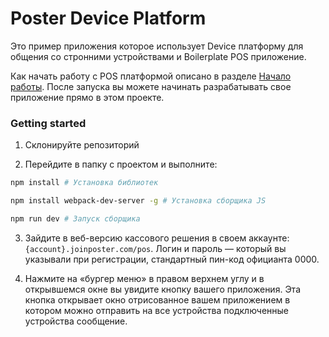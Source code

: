 # Poster Device Platform 

Это пример приложения которое использует Device платформу для общения со стронними устройствами и Boilerplate POS приложение.    

Как начать работу с POS платформой описано в разделе [Начало работы](https://github.com/joinposter/pos-platform-boilerplate#%D0%9D%D0%B0%D1%87%D0%B0%D0%BB%D0%BE-%D1%80%D0%B0%D0%B1%D0%BE%D1%82%D1%8B). После запуска вы можете начинать разрабатывать свое приложение прямо в этом проекте.


### Getting started 

1. Склонируйте репозиторий

2. Перейдите в папку с проектом и выполните: 

```bash
npm install # Установка библиотек

npm install webpack-dev-server -g # Установка сборщика JS

npm run dev # Запуск сборщика
```

3. Зайдите в веб-версию кассового решения в своем аккаунте: `{account}.joinposter.com/pos`. Логин и пароль — который вы указывали при регистрации, стандартный пин-код официанта 0000. 

4. Нажмите на «бургер меню» в правом верхнем углу и в открывшемся окне вы увидите кнопку вашего приложения. 
Эта кнопка открывает окно отрисованное вашем приложением в котором можно отправить на все устройства подключенные устройства сообщение.
